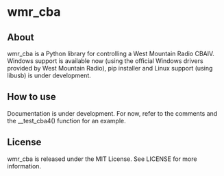 # wmr_cba

## About
wmr_cba is a Python library for controlling a West Mountain Radio CBAIV.  Windows support is available now (using the official Windows drivers provided by West Mountain Radio), pip installer and Linux support (using libusb) is under development.

## How to use
Documentation is under development.  For now, refer to the comments and the __test_cba4() function for an example. 

## License
wmr_cba is released under the MIT License. See LICENSE for more information.